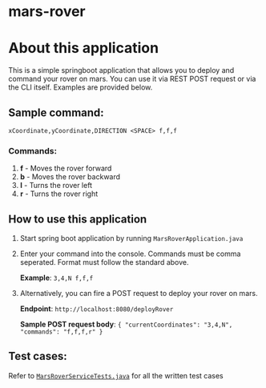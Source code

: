 # mars-rover

# About this application

This is a simple springboot application that allows you to deploy and command your rover on mars. You can use it via REST POST request or via the CLI itself. Examples are provided below.

## Sample command:

`xCoordinate,yCoordinate,DIRECTION <SPACE> f,f,f`

### Commands:
1. **f** - Moves the rover forward
2. **b** - Moves the rover backward
3. **l** - Turns the rover left
4. **r** - Turns the rover right

## How to use this application
1. Start spring boot application by running `MarsRoverApplication.java`
2. Enter your command into the console. Commands must be comma seperated.  Format must follow the standard above.

   **Example**: `3,4,N f,f,f`

3. Alternatively, you can fire a POST request to deploy your rover on mars.

   **Endpoint**: `http://localhost:8080/deployRover`
   
   **Sample POST request body**: `{
      "currentCoordinates": "3,4,N",
      "commands": "f,f,f,r"
    }`


## Test cases: 

Refer to [`MarsRoverServiceTests.java`](https://github.com/johnnyleejy/mars-rover/blob/master/src/test/java/com/project/marsrover/MarsRoverServiceTests.java) for all the written test cases
